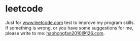 # leetcode
Just for www.leetcode.com test to improve my program skills.    
If something is wrong, or you have some suggestions for me,   
please write to me: haohongfan2010@126.com. 


